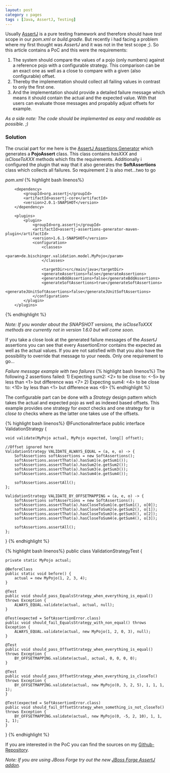 ```yaml
---
layout: post
category : pages
tags : [Java, AssertJ, Testing]
---
```


Usually [AssertJ](http://assertj.org) is a pure testing framework and therefore should have *test* scope in our 
*pom.xml* or *build.gradle*. But recently i had facing a problem where my first thought was *AssertJ* and it was not in the test scope ;).
So this article contains a PoC and this were the requirements:

1. The system should compare the values of a pojo (only numbers) against a reference pojo with a configurable strategy. This 
comparison can be an exact one as well as a close to compare with a given (also configurable) offset. 
2. Thereby the implementation should collect all failing values in contrast to only the first one.
3. And the implementation should provide a detailed failure message which means it should contain the actual and the expected
value. With that users can evaluate those messages and propabliy adjust offsets for example.

*As a side note: The code should be implemented as easy and readable as possible. ;)*

### Solution

The crucial part for me here is the [AssertJ Assertions Generator](http://joel-costigliola.github.io/assertj/assertj-assertions-generator.html)
which generates a **PojoAssert** class. This class contains *hasXXX* and *isCloseToXXX* methods which fits the requirements. Additionally i configured the plugin that way
that it also generates the **SoftAssertions** class which collects all failures. So requirement 2 is also met...two to go

*pom.xml*
{% highlight bash linenos%}
<!-- snip -->
        <dependency>
            <groupId>org.assertj</groupId>
            <artifactId>assertj-core</artifactId>
            <version>2.0.1-SNAPSHOT</version>
        </dependency>
<!-- snip -->
        <plugins>
            <plugin>
                <groupId>org.assertj</groupId>
                <artifactId>assertj-assertions-generator-maven-plugin</artifactId>
                <version>1.6.1-SNAPSHOT</version>
                <configuration>
                    <classes>
                        <param>de.bischinger.validation.model.MyPojo</param>
                    </classes>

                    <targetDir>src/main/java</targetDir>
                    <generateAssertions>false</generateAssertions>
                    <generateBddAssertions>false</generateBddAssertions>
                    <generateSoftAssertions>true</generateSoftAssertions>
                    <generateJUnitSoftAssertions>false</generateJUnitSoftAssertions>
                </configuration>
            </plugin>
        </plugins>
{% endhighlight %}

*Note: If you wonder about the SNAPSHOT versions, the isCloseToXXX methods are currently not in version 1.6.0 but will come soon.*

If you take a close look at the generated failure messages of the *AssertJ* assertions you can see that every AssertionError contains the expected as well
as the actual values. If you are not satisfied with that you also have the possibility to override that message to your needs. 
Only one requirement to go...

*Failure message example with two failures*
{% highlight bash linenos%}
The following 2 assertions failed:
1) 
Expecting sum2:
  <2>
to be close to:
  <-5>
by less than <1> but difference was <7>
2) 
Expecting sum4:
  <4>
to be close to:
  <10>
by less than <1> but difference was <6>
{% endhighlight %}

The configurable part can be done with a *Strategy* design pattern which takes the actual and expected pojo as well as indexed based offsets. 
This example provides one strategy for *exact* checks and one strategy for *is close to* checks where as the latter one takes use of the offsets.

{% highlight bash linenos%}
@FunctionalInterface
public interface ValidationStrategy {

    void validate(MyPojo actual, MyPojo expected, long[] offset);

    //Offset ignored here
    ValidationStrategy VALIDATE_ALWAYS_EQUAL = (a, e, o) -> {
        SoftAssertions softAssertions = new SoftAssertions();
        softAssertions.assertThat(a).hasSum1(e.getSum1());
        softAssertions.assertThat(a).hasSum2(e.getSum2());
        softAssertions.assertThat(a).hasSum3(e.getSum3());
        softAssertions.assertThat(a).hasSum4(e.getSum4());

        softAssertions.assertAll();
    };

    ValidationStrategy VALIDATE_BY_OFFSETMAPPING = (a, e, o) -> {
        SoftAssertions softAssertions = new SoftAssertions();
        softAssertions.assertThat(a).hasCloseToSum1(e.getSum1(), o[0]);
        softAssertions.assertThat(a).hasCloseToSum2(e.getSum2(), o[1]);
        softAssertions.assertThat(a).hasCloseToSum3(e.getSum3(), o[2]);
        softAssertions.assertThat(a).hasCloseToSum4(e.getSum4(), o[3]);

        softAssertions.assertAll();
    };
}
{% endhighlight %}

{% highlight bash linenos%}
public class ValidationStrategyTest {

    private static MyPojo actual;

    @BeforeClass
    public static void before() {
        actual = new MyPojo(1, 2, 3, 4);
    }

    @Test
    public void should_pass_EqualsStrategy_when_everything_is_equal() throws Exception {
        ALWAYS_EQUAL.validate(actual, actual, null);
    }

    @Test(expected = SoftAssertionError.class)
    public void should_fail_EqualsStrategy_with_non_equal() throws Exception {
        ALWAYS_EQUAL.validate(actual, new MyPojo(1, 2, 0, 3), null);
    }

    @Test
    public void should_pass_OffsetStrategy_when_everything_is_equal() throws Exception {
        BY_OFFSETMAPPING.validate(actual, actual, 0, 0, 0, 0);
    }

    @Test
    public void should_pass_OffsetStrategy_when_everything_is_closeTo() throws Exception {
        BY_OFFSETMAPPING.validate(actual, new MyPojo(0, 3, 2, 5), 1, 1, 1, 1);
    }

    @Test(expected = SoftAssertionError.class)
    public void should_fail_OffsetStrategy_when_something_is_not_closeTo() throws Exception {
        BY_OFFSETMAPPING.validate(actual, new MyPojo(0, -5, 2, 10), 1, 1, 1, 1);
    }
}
{% endhighlight %}
   
If you are interested in the PoC you can find the sources on my [Github-Repository](https://github.com/AlexBischof/validationstrategy).

*Note: If you are using JBoss Forge try out the new [JBoss Forge AssertJ addon](https://github.com/AlexBischof/assertj-forge-addon).*




